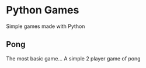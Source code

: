 # Python Games
Simple games made with Python

## Pong
The most basic game... A simple 2 player game of pong
